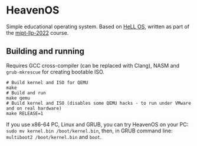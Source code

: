 # HeavenOS

Simple educational operating system. Based on [HeLL OS](https://github.com/carzil/hellos), written as part of the [mipt-llp-2022](https://github.com/carzil/mipt-llp-2022) course.

## Building and running
Requires GCC cross-compiler (can be replaced with Clang), NASM and `grub-mkrescue` for creating bootable ISO.
```
# Build kernel and ISO for QEMU
make
# Build and run
make qemu
# Build kernel and ISO (disables some QEMU hacks - to run under VMware and on real hardware)
make RELEASE=1
```

If you use x86-64 PC, Linux and GRUB, you can try HeavenOS on your PC: `sudo mv kernel.bin /boot/kernel.bin`, then, in GRUB command line: `multiboot2 /boot/kernel.bin` and `boot`.
